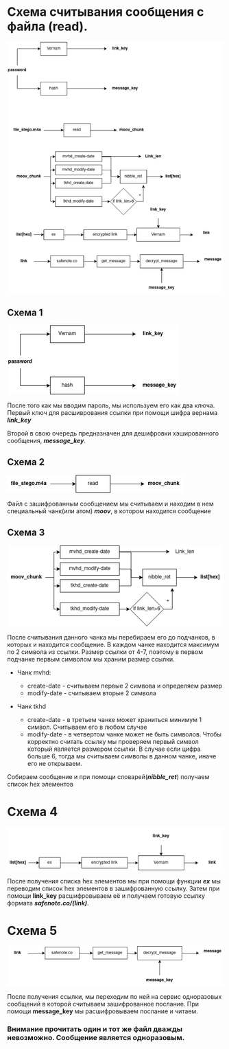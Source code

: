 # Схема считывания сообщения с файла (read).
![./images/read.drawio.png](./images/read.drawio.png)
## Схема 1
![read.drawio1.png](./images/read.drawio1.png)

После того как мы вводим пароль, мы используем его как два ключа. Первый ключ для расшиврования ссылки при помощи шифра вернама ***link_key***

Второй в свою очередь предназначен для дешифровки хэшированного сообщения, ***message_key***.


## Схема 2
![read.drawio2.png](./images/read.drawio2.png)  

Файл с зашифрованным сообщением мы считываем и находим в нем специальный чанк(или атом) ***moov***, в котором находится сообщение


## Схема 3
![read.drawio3.png](./images/read.drawio3.png)

После считывания данного чанка мы перебираем его до подчанков, в которых и находится сообщение. В каждом чанке находится максимум по 2 символа из ссылки. Размер ссылки от 4-7, поэтому в первом подчанке первым символом мы храним размер ссылки.

- Чанк mvhd:
  - create-date - считываем первые 2 симвова и определяем размер
  - modify-date - считываем вторые 2 символа

- Чанк tkhd
    - create-date - в третьем чанке может храниться минимум 1 символ. Считываем его в любом случае
    - modify-date - в четвертом чанке может не быть символов. Чтобы корректно считать ссылку мы проверяем первый символ который является размером ссылки. В случае если цифра больше 6, тогда мы считываем символы в данном чанке, иначе его не открываем.

Собираем сообщение и при помощи словарей(***nibble_ret***) получаем список hex элементов

# Схема 4
![read.drawio4.png](./images/read.drawio4.png)

После получения списка hex элементов мы при помощи функции ***ex*** мы переводим список hex элементов в зашифрованную ссылку. Затем при помощи **link_key** расшифровываем её и получаем готовую ссылку формата ***safenote.co/(link)***.

# Схема 5
![read.drawio5.png](./images/read.drawio5.png)

После получения ссылки, мы переходим по ней на сервис одноразовых сообщений в которой считываем зашифрованное послание. При помощи **message_key** мы расшифровываем послание и читаем.

### Внимание прочитать один и тот же файл дважды невозможно. Сообщение является одноразовым.
